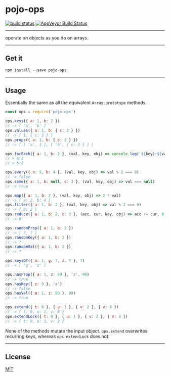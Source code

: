 # pojo-ops

[![build status](http://img.shields.io/travis/chiefBiiko/pojo-ops.svg?style=flat)](http://travis-ci.org/chiefBiiko/pojo-ops) [![AppVeyor Build Status](https://ci.appveyor.com/api/projects/status/github/chiefBiiko/pojo-ops?branch=master&svg=true)](https://ci.appveyor.com/project/chiefBiiko/pojo-ops)

***

operate on objects as you do on arrays.

***

## Get it

```js
npm install --save pojo-ops
```

***

## Usage

Essentially the same as all the equivalent `Array.prototype` methods.

```js
const ops = require('pojo-ops')

ops.keys({ a: 1, b: 2 })
// -> [ 'a', 'b' ]
ops.values({ a: 1, b: { c: 2 } })
// -> [ 1, { c: 2 } ]
ops.props({ a: 1, b: { c: 2 } })
// -> [ [ 'a', 1 ], [ 'b', { c: 2 } ] ]

ops.forEach({ a: 1, b: 2 }, (val, key, obj) => console.log(`${key}:${val}`))
// > a:1
// > b:2

ops.every({ a: 5, b: 4 }, (val, key, obj) => val % 2 === 0)
// -> false
ops.some({ a: 1, b: null, c: 3 }, (val, key, obj) => val === null)
// -> true

ops.map({ a: 1, b: 2 }, (val, key, obj) => 2 * val)
// -> { a: 2, b: 4 }
ops.filter({ a: 1, b: 2 }, (val, key, obj) => val % 2 === 0)
// -> { b: 2 }
ops.reduce({ a: 1, b: 2, c: 3 }, (acc, cur, key, obj) => acc += cur, 0)
// -> 6

ops.randomProp({ a: 1, b: 2 })
// -> [ ?, ? ]
ops.randomKey({ a: 1, b: 2 })
// -> ?
ops.randomVal({ a: 1, b: 2 })
// -> ?

ops.keysOf({ a: 1, g: 7, z: 7 }, 7)
// -> [ 'g', 'z' ]

ops.hasProp({ a: 1, z: 99 }, 'z', 99)
// -> true
ops.hasKey({ z: 9 }, 'a')
// -> false
ops.hasVal({ a: 1, z: 99 }, 99)
// -> true

ops.extend({ t: 0 }, { u: 1 }, { v: 2 }, { v: 8 })
// -> { t: 0, u: 1, v: 8 }
ops.extendLock({ t: 0 }, { u: 1 }, { v: 2 }, { v: 8 })
// -> { t: 0, u: 1, v: 2 }
```
None of the methods mutate the input object. `ops.extend` overwrites recurring keys, whereas `ops.extendLock` does not.

***

## License

[MIT](./license.md)
